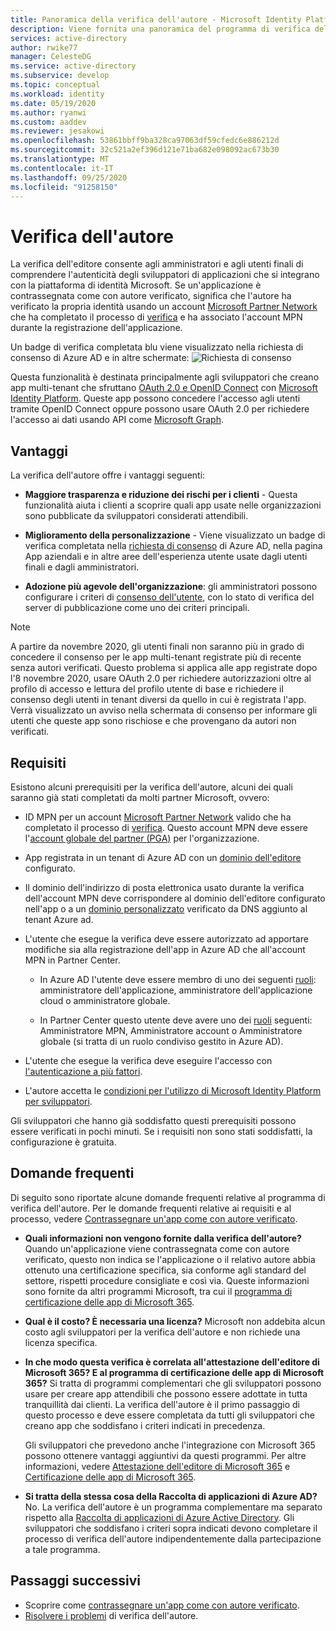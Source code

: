 ```yaml
---
title: Panoramica della verifica dell'autore - Microsoft Identity Platform | Azure
description: Viene fornita una panoramica del programma di verifica dell'editore per la piattaforma di identità Microsoft. Elenco dei vantaggi, dei requisiti del programma e delle domande frequenti. Se un'applicazione è contrassegnata come con autore verificato, significa che l'autore ha verificato la propria identità usando un account Microsoft Partner Network che ha completato il processo di verifica e ha associato l'account MPN durante la registrazione dell'applicazione.
services: active-directory
author: rwike77
manager: CelesteDG
ms.service: active-directory
ms.subservice: develop
ms.topic: conceptual
ms.workload: identity
ms.date: 05/19/2020
ms.author: ryanwi
ms.custom: aaddev
ms.reviewer: jesakowi
ms.openlocfilehash: 53861bbff9ba328ca97063df59cfedc6e886212d
ms.sourcegitcommit: 32c521a2ef396d121e71ba682e098092ac673b30
ms.translationtype: MT
ms.contentlocale: it-IT
ms.lasthandoff: 09/25/2020
ms.locfileid: "91258150"
---
```

# <a name="publisher-verification"></a>Verifica dell'autore

La verifica dell'editore consente agli amministratori e agli utenti finali di comprendere l'autenticità degli sviluppatori di applicazioni che si integrano con la piattaforma di identità Microsoft. Se un'applicazione è contrassegnata come con autore verificato, significa che l'autore ha verificato la propria identità usando un account [Microsoft Partner Network](https://partner.microsoft.com/membership) che ha completato il processo di [verifica](/partner-center/verification-responses) e ha associato l'account MPN durante la registrazione dell'applicazione. 

Un badge di verifica completata blu viene visualizzato nella richiesta di consenso di Azure AD e in altre schermate: ![Richiesta di consenso](./media/publisher-verification-overview/consent-prompt.png)

Questa funzionalità è destinata principalmente agli sviluppatori che creano app multi-tenant che sfruttano [OAuth 2.0 e OpenID Connect](active-directory-v2-protocols.md) con [Microsoft Identity Platform](v2-overview.md). Queste app possono concedere l'accesso agli utenti tramite OpenID Connect oppure possono usare OAuth 2.0 per richiedere l'accesso ai dati usando API come [Microsoft Graph](https://developer.microsoft.com/graph/).

## <a name="benefits"></a>Vantaggi
La verifica dell'autore offre i vantaggi seguenti:
- **Maggiore trasparenza e riduzione dei rischi per i clienti** - Questa funzionalità aiuta i clienti a scoprire quali app usate nelle organizzazioni sono pubblicate da sviluppatori considerati attendibili. 

- **Miglioramento della personalizzazione** - Viene visualizzato un badge di verifica completata nella [richiesta di consenso](application-consent-experience.md) di Azure AD, nella pagina App aziendali e in altre aree dell'esperienza utente usate dagli utenti finali e dagli amministratori. 

- **Adozione più agevole dell'organizzazione**: gli amministratori possono configurare i criteri di [consenso dell'utente](../manage-apps/configure-user-consent.md), con lo stato di verifica del server di pubblicazione come uno dei criteri principali.

> [!NOTE]
> A partire da novembre 2020, gli utenti finali non saranno più in grado di concedere il consenso per le app multi-tenant registrate più di recente senza autori verificati. Questo problema si applica alle app registrate dopo l'8 novembre 2020, usare OAuth 2.0 per richiedere autorizzazioni oltre al profilo di accesso e lettura del profilo utente di base e richiedere il consenso degli utenti in tenant diversi da quello in cui è registrata l'app. Verrà visualizzato un avviso nella schermata di consenso per informare gli utenti che queste app sono rischiose e che provengano da autori non verificati.    

## <a name="requirements"></a>Requisiti
Esistono alcuni prerequisiti per la verifica dell'autore, alcuni dei quali saranno già stati completati da molti partner Microsoft, ovvero: 

-  ID MPN per un account [Microsoft Partner Network](https://partner.microsoft.com/membership) valido che ha completato il processo di [verifica](/partner-center/verification-responses). Questo account MPN deve essere l'[account globale del partner (PGA)](/partner-center/account-structure#the-top-level-is-the-partner-global-account-pga) per l'organizzazione. 

-  App registrata in un tenant di Azure AD con un [dominio dell'editore](howto-configure-publisher-domain.md) configurato.

-  Il dominio dell'indirizzo di posta elettronica usato durante la verifica dell'account MPN deve corrispondere al dominio dell'editore configurato nell'app o a un [dominio personalizzato](../fundamentals/add-custom-domain.md) verificato da DNS aggiunto al tenant Azure ad. 

-  L'utente che esegue la verifica deve essere autorizzato ad apportare modifiche sia alla registrazione dell'app in Azure AD che all'account MPN in Partner Center. 

    -  In Azure AD l'utente deve essere membro di uno dei seguenti [ruoli](../users-groups-roles/directory-assign-admin-roles.md): amministratore dell'applicazione, amministratore dell'applicazione cloud o amministratore globale. 

    -  In Partner Center questo utente deve avere uno dei [ruoli](/partner-center/permissions-overview) seguenti: Amministratore MPN, Amministratore account o Amministratore globale (si tratta di un ruolo condiviso gestito in Azure AD).
    
-  L'utente che esegue la verifica deve eseguire l'accesso con [l'autenticazione a più fattori](../authentication/howto-mfa-getstarted.md).

-  L'autore accetta le [condizioni per l'utilizzo di Microsoft Identity Platform per sviluppatori](/legal/microsoft-identity-platform/terms-of-use).

Gli sviluppatori che hanno già soddisfatto questi prerequisiti possono essere verificati in pochi minuti. Se i requisiti non sono stati soddisfatti, la configurazione è gratuita. 

## <a name="frequently-asked-questions"></a>Domande frequenti 
Di seguito sono riportate alcune domande frequenti relative al programma di verifica dell'autore. Per le domande frequenti relative ai requisiti e al processo, vedere [Contrassegnare un'app come con autore verificato](mark-app-as-publisher-verified.md).

- **Quali informazioni __non__ vengono fornite dalla verifica dell'autore?**  Quando un'applicazione viene contrassegnata come con autore verificato, questo non indica se l'applicazione o il relativo autore abbia ottenuto una certificazione specifica, sia conforme agli standard del settore, rispetti procedure consigliate e così via. Queste informazioni sono fornite da altri programmi Microsoft, tra cui il [programma di certificazione delle app di Microsoft 365](/microsoft-365-app-certification/overview).

- **Qual è il costo? È necessaria una licenza?** Microsoft non addebita alcun costo agli sviluppatori per la verifica dell'autore e non richiede una licenza specifica. 

- **In che modo questa verifica è correlata all'attestazione dell'editore di Microsoft 365? E al programma di certificazione delle app di Microsoft 365?** Si tratta di programmi complementari che gli sviluppatori possono usare per creare app attendibili che possono essere adottate in tutta tranquillità dai clienti. La verifica dell'autore è il primo passaggio di questo processo e deve essere completata da tutti gli sviluppatori che creano app che soddisfano i criteri indicati in precedenza. 

  Gli sviluppatori che prevedono anche l'integrazione con Microsoft 365 possono ottenere vantaggi aggiuntivi da questi programmi. Per altre informazioni, vedere [Attestazione dell'editore di Microsoft 365](/microsoft-365-app-certification/docs/attestation) e [Certificazione delle app di Microsoft 365](/microsoft-365-app-certification/docs/certification). 

- **Si tratta della stessa cosa della Raccolta di applicazioni di Azure AD?** No. La verifica dell'autore è un programma complementare ma separato rispetto alla [Raccolta di applicazioni di Azure Active Directory](v2-howto-app-gallery-listing.md). Gli sviluppatori che soddisfano i criteri sopra indicati devono completare il processo di verifica dell'autore indipendentemente dalla partecipazione a tale programma. 

## <a name="next-steps"></a>Passaggi successivi
* Scoprire come [contrassegnare un'app come con autore verificato](mark-app-as-publisher-verified.md).
* [Risolvere i problemi](troubleshoot-publisher-verification.md) di verifica dell'autore.
